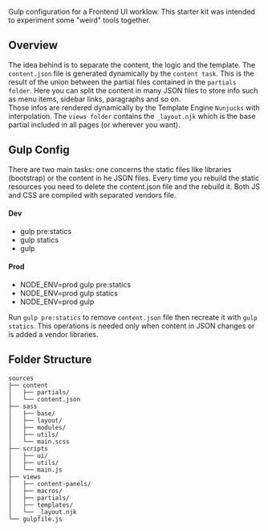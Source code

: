 Gulp configuration for a Frontend UI worklow. This starter kit was intended to experiment  some "weird" tools together. 

## Overview
The idea behind is to separate the content, the logic and the template. The `content.json` file is generated dynamically by the `content task`. This is the result of the union between the partial files contained in the `partials folder`. Here you can split the content in many JSON files to store info such as menu items, sidebar links, paragraphs and so on.   
Those infos are rendered dynamically by the Template Engine `Nunjucks` with interpolation. The `views folder` contains the `_layout.njk` which is the base partial included in all pages (or wherever you want).   

## Gulp Config
There are two main tasks: one concerns the static files like libraries (bootstrap) or the content in he JSON files. Every time you rebuild the static resources you need to delete the content.json file and the rebuild it.
Both JS and CSS are compiled with separated vendors file.

#### Dev
- gulp pre:statics
- gulp statics
- gulp

#### Prod
- NODE_ENV=prod gulp pre:statics
- NODE_ENV=prod gulp statics
- NODE_ENV=prod gulp   
  
Run `gulp pre:statics` to remove `content.json` file then recreate it with `gulp statics`. This operations is needed only when content in JSON changes or is added a vendor libraries.


## Folder Structure
```
sources
├── content
│   ├── partials/
│   └── content.json
├── sass
│   ├── base/
│   ├── layout/
│   ├── modules/
│   ├── utils/
│   └── main.scss
├── scripts
│   ├── ui/
│   ├── utils/
│   └── main.js
├── views
│   ├── content-panels/
│   ├── macros/
│   ├── partials/
│   ├── templates/
│   └── _layout.njk
└── gulpfile.js
```


